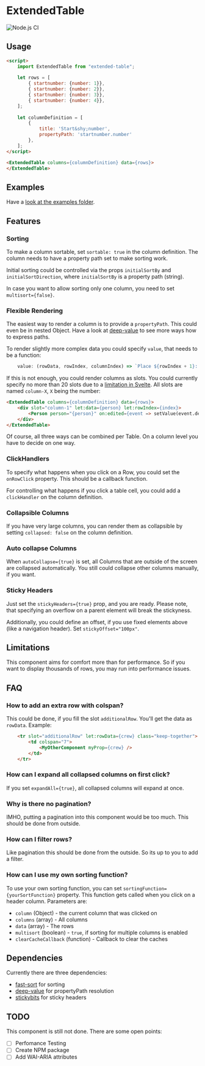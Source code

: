 # ExtendedTable

![Node.js CI](https://github.com/dritter/extended-table/workflows/Node.js%20CI/badge.svg)

## Usage

```html
<script>
    import ExtendedTable from "extended-table";
    
    let rows = [
        { startnumber: {number: 1}},
        { startnumber: {number: 2}},
        { startnumber: {number: 3}},
        { startnumber: {number: 4}},
    ];
    
    let columnDefinition = [
        {
            title: 'Start&shy;number',
            propertyPath: 'startnumber.number'
        },
    ];
</script>

<ExtendedTable columns={columnDefinition} data={rows}>
</ExtendedTable>
```

## Examples

Have a [look at the examples folder](examples/README.md).

## Features

### Sorting

To make a column sortable, set `sortable: true` in the column definition. The
column needs to have a property path set to make sorting work.

Initial sorting could be controlled via the props `initialSortBy` and
`initialSortDirection`, where `initialSortBy` is a property path (string).

In case you want to allow sorting only one column, you need to set
`multisort={false}`.

### Flexible Rendering

The easiest way to render a column is to provide a `propertyPath`. This could
even be in nested Object. Have a look at [deep-value](https://github.com/seidme/jsier/tree/master/deep-value#usage)
to see more ways how to express paths.

To render slightly more complex data you could specify `value`, that needs to
be a function:
```JavaScript
    value: (rowData, rowIndex, columnIndex) => `Place ${rowIndex + 1}: ${rowData.name}`
```

If this is not enough, you could render columns as slots. You could currently
specify no more than 20 slots due to a [limitation in Svelte](https://github.com/sveltejs/svelte/issues/3480). All slots are
named `column-X`, `X` being the number:
```html
<ExtendedTable columns={columnDefinition} data={rows}>
    <div slot="column-1" let:data={person} let:rowIndex={index}>
        <Person person="{person}" on:edited={event => setValue(event.detail, index)}></Person>
    </div>
</ExtendedTable>
```

Of course, all three ways can be combined per Table. On a column level you have to
decide on one way.

### ClickHandlers

To specify what happens when you click on a Row, you could set the `onRowClick`
property. This should be a callback function.

For controlling what happens if you click a table cell, you could add a `clickHandler`
on the column definition.

### Collapsible Columns

If you have very large columns, you can render them as collapsible by setting
`collapsed: false` on the column definition.

### Auto collapse Columns

When `autoCollapse={true}` is set, all Columns that are outside of the screen
are collapsed automatically. You still could collapse other columns manually,
if you want. 

### Sticky Headers

Just set the `stickyHeaders={true}` prop, and you are ready. Please note, that
specifying an overflow on a parent element will break the stickyness.

Additionally, you could define an offset, if you use fixed elements above (like
a navigation header). Set `stickyOffset="100px"`.

## Limitations

This component aims for comfort more than for performance. So if you want to
display thousands of rows, you may run into performance issues.

## FAQ

### How to add an extra row with colspan?

This could be done, if you fill the slot `additionalRow`. You'll get the data
as `rowData`. Example:
```html
    <tr slot="additionalRow" let:rowData={crew} class="keep-together">
        <td colspan="7">
            <MyOtherComponent myProp={crew} />
        </td>
    </tr>
```

### How can I expand all collapsed columns on first click?

If you set `expandAll={true}`, all collapsed columns will expand at once.

### Why is there no pagination?

IMHO, putting a pagination into this component would be too much. This should
be done from outside.

### How can I filter rows?

Like pagination this should be done from the outside. So its up to you to add
a filter.

### How can I use my own sorting function?

To use your own sorting function, you can set `sortingFunction={yourSortFunction}`
property. This function gets called when you click on a header column. Parameters
are:
  - `column` (Object) - the current column that was clicked on
  - `columns` (array) - All columns
  - `data` (array) - The rows
  - `multisort` (boolean) - `true`, if sorting for multiple columns is enabled
  - `clearCacheCallback` (function) - Callback to clear the caches

## Dependencies

Currently there are three dependencies:
  - [fast-sort](https://github.com/snovakovic/fast-sort) for sorting
  - [deep-value](https://github.com/seidme/jsier/tree/master/deep-value) for
    propertyPath resolution
  - [stickybits](https://github.com/yowainwright/stickybits) for sticky headers

## TODO

This component is still not done. There are some open points:
  - [ ] Perfomance Testing
  - [ ] Create NPM package
  - [ ] Add WAI-ARIA attributes
